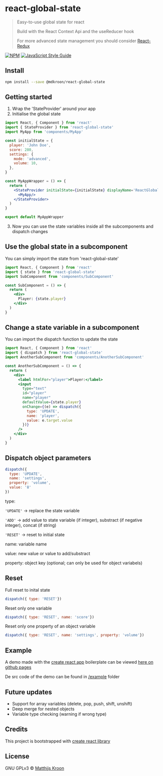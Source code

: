 # react-global-state

> Easy-to-use global state for react
>
> Build with the React Context Api and the useReducer hook
>
> For more advanced state management you should consider [React-Redux](https://react-redux.js.org/)

[![NPM](https://img.shields.io/npm/v/@mdkroon/react-global-state.svg)](https://www.npmjs.com/package/@mdkroon/react-global-state) [![JavaScript Style Guide](https://img.shields.io/badge/code_style-standard-brightgreen.svg)](https://standardjs.com)

## Install

```bash
npm install --save @mdkroon/react-global-state
```

## Getting started

1. Wrap the 'StateProvider' around your app
2. Initialise the global state

```jsx
import React, { Component } from 'react'
import { StateProvider } from 'react-global-state'
import MyApp from 'components/MyApp'

const initialState = {
  player: 'John Doe',
  score: 280,
  settings: {
    mode: 'advanced',
    volume: 10,
  },
}

const MyAppWrapper = () => {
  return (
    <StateProvider initialState={initialState} displayName='ReactGlobalState'>
      <MyApp/>
    </StateProvider>
  )
}

export default MyAppWrapper
```
3. Now you can use the state variables inside all the subcomponents and dispatch changes

## Use the global state in a subcomponent
You can simply import the state from 'react-global-state'

```jsx
import React, { Component } from 'react'
import { state } from 'react-global-state'
import SubComponent from 'components/SubComponent'

const SubComponent = () => {
  return (
    <div>
      Player: {state.player}
    </div>
  )
}
```

## Change a state variable in a subcomponent
You can import the dispatch function to update the state

```jsx
import React, { Component } from 'react'
import { dispatch } from 'react-global-state'
import AnotherSubComponent from 'components/AnotherSubComponent'

const AnotherSubComponent = () => {
  return (
    <div>
      <label htmlFor="player">Player:</label>
      <input
        type="text"
        id="player"
        name="player"
        defaultValue={state.player}
        onChange={(e) => dispatch({
          type: 'UPDATE',
          name: 'player',
          value: e.target.value
        })}
      />
    </div>
  )
}
```
## Dispatch object parameters

```js
dispatch({
  type: 'UPDATE',
  name: 'settings',
  property: 'volume',
  value: '8'
})
```
type:

`'UPDATE'` -> replace the state variable

`'ADD'` -> add value to state variable (if integer), substract (if negative integer), concat (if string)

`'RESET'` -> reset to initial state

name: variable name

value: new value or value to add/substract

property: object key (optional; can only be used for object variabels)

## Reset

Full reset to inital state

```js
dispatch({ type: 'RESET'})
```
Reset only one variable

```js
dispatch({ type: 'RESET', name: 'score'})
```
Reset only one property of an object variable

```js
dispatch({ type: 'RESET', name: 'settings', property: 'volume'})
```

## Example
A demo made with the [create react app](https://www.npmjs.com/package/create-react-app) boilerplate can be viewed [here on github pages](https://mdkroon.github.io/react-global-state/)

De src code of the demo can be found in [/example](https://github.com/MDKroon/react-global-state/tree/master/example) folder

## Future updates
- Support for array variables (delete, pop, push, shift, unshift)
- Deep merge for nested objects
- Variable type checking (warning if wrong type)

## Credits

This project is bootstrapped with [create react library](https://github.com/transitive-bullshit/create-react-library)

## License

GNU GPLv3 © [Matthijs Kroon](https://github.com/MDKroon)
